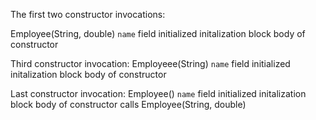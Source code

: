 The first two constructor invocations:

Employee(String, double)
  `name` field initialized
  initalization block
  body of constructor

Third constructor invocation:
Employeee(String)
  `name` field initialized
  initalization block
  body of constructor
    
Last constructor invocation:
Employee()
  `name` field initialized
  initalization block
  body of constructor
    calls Employee(String, double)
